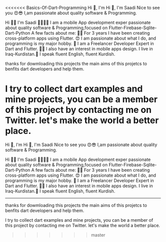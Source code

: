 <<<<<<< Basics-Of-Dart-Programming
Hi 👋, I'm Hi 👋, I'm Saadi Nice to see you 😍😎 I,am passionate about quality software & Programming.

Hi 👋🏻 I'm Saadi 👩‍💻💙📱 I am a mobile App development exper passionate about quality software & Programming,focused on Flutter-Firebase-Sqlite-Dart-Python A few facts about me: 👩‍💻 For 3 years I have been creating cross-platform apps using Flutter. 😍 I am passionate about what I do, and programming is my major hobby. 💙 I am a Freelancer Developer Expert in Dart and Flutter. ✍🏻 I also have an interest in mobile apps design. I live in Iraq-Kurdistan.👩 I speak fluent English, fluent Kurdish.

thanks for dowmloading this projects the main aims of this projetcs to benfits dart developers and help them.

I try to collect dart examples and mine projects, you can be a member of this project by contacting me on Twitter. let's make the world a better place.
=======
Hi 👋, I'm Hi 👋, I'm Saadi Nice to see you 😍😎
I,am passionate about quality software & Programming.

Hi 👋🏻 I'm Saadi 👩‍💻💙📱 I am a mobile App development exper
passionate about quality software & Programming,focused on Flutter-Firebase-Sqlite-Dart-Python
A few facts about me: 👩‍💻 For 3 years I have been creating cross-platform apps using Flutter.
😍 I am passionate about what I do, and programming is my major hobby.
💙 I am a Freelancer Developer Expert in Dart and Flutter.
✍🏻 I also have an interest in mobile apps design.
I live in Iraq-Kurdistan.👩 I speak fluent English, fluent Kurdish.

******************************************
thanks for dowmloading this projects the main aims of this projetcs to benfits dart developers and help them.

I try to collect dart  examples and mine projects, you can be a member of this project by contacting me on Twitter.
let's make the world a better place.
>>>>>>> master
